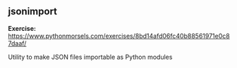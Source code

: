 ## jsonimport

**Exercise:** https://www.pythonmorsels.com/exercises/8bd14afd06fc40b88561971e0c87daaf/

Utility to make JSON files importable as Python modules
